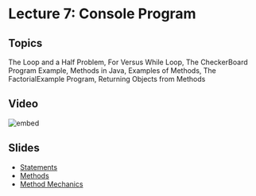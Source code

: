 # Lecture 7: Console Program

## Topics

The Loop and a Half Problem, For Versus While Loop, The CheckerBoard Program Example, Methods in Java, Examples of Methods, The FactorialExample Program, Returning Objects from Methods

## Video

![embed](https://www.youtube.com/embed/3oM9yT9kBBc)

## Slides

* [Statements](06-statements.pdf)
* [Methods](07-methods.pdf)
* [Method Mechanics](07-method-mechanics.pdf)
